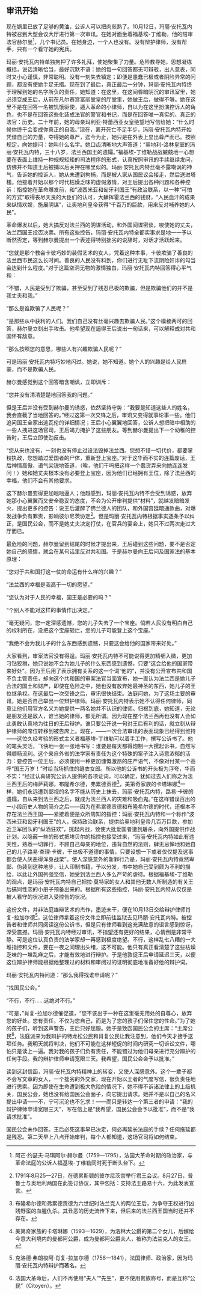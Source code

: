 ## 审讯开始

现在锅里已放了足够的黄油，公诉人可以把肉煎熟了。10月12日，玛丽·安托瓦内特被召到大型会议大厅进行第一次审讯。在她对面坐着福基埃-丁维勒，他的陪审法官赫尔曼[^1]，几个书记员。在她身边，一个人也没有。没有辩护律师，没有帮手，只有一个看守她的宪兵。

玛丽·安托瓦内特单独拘押了许多礼拜，使她聚集了力量。危险教导她，思想凝练概括，说话清晰恰当，最好沉默不语：她的每一句回答都无可辩驳，出人意表，同时又小心谨慎，非常聪明。没有一刻失去镇定；即便是愚蠢已极或者阴险异常的问题，都没有使她手足无措。现在到了最后，真正最后一分钟，玛丽·安托瓦内特终于理解到她的名字所负的责任，她知道：在这里，在这间昏暗阴沉的审讯室里，她必须变成王后，从前在凡尔赛宫富丽堂皇的厅堂里，她做王后，做得不够。她在这里不是在回答一名被饥饿驱使，遁入革命的小律师，自以为在这里扮演控诉人的角色，也不是在回答这些化装成法官的警官和书记，而是在回答唯一真实的、真正的法官：历史。二十年前，她的母亲玛利亚·特蕾西亚女皇绝望地写信给她：“什么时候你终于会变成你真正的自我。”现在，离开死亡不足半步，玛丽·安托瓦内特开始凭借自己的力量，夺得她的尊严，迄今为止，她只是在外表上显出尊严而已。按照规定，向她提问：她叫什么名字。她口齿清晰地大声答道：“奥地利-洛林皇室的玛丽·安托瓦内特，三十八岁，法兰西国王的遗孀。”福基埃-丁维勒战战兢兢地一心想要在表面上维持一种规规矩矩的司法程序的形式，认真按照审讯的手续继续发问，仿佛并不知道王后被捕以后关押在哪里似的。玛丽·安托瓦内特丝毫不露嘲讽的神气，告诉她的控诉人，她从未遭到拘捕，而是被人家从国民议会接走，然后送进塔楼。他接着开始以那个时代枯燥乏味的虚假激情，对王后提出各种问题和各种控诉：指控她在革命爆发前，和“波西米亚和匈牙利国王”有政治联系，以一种“可怕的方式”取得丧尽天良的大臣们的认可，大肆挥霍法兰西的钱财，“人民血汗的成果来纵情欢娱，施展阴谋”，让奥地利皇帝获得“千百万的巨款，用来反对哺养她的人民”。

革命爆发以后，她大搞反对法兰西的阴谋活动，和外国间谍密谈，唆使她的丈夫，法兰西国王投否决票。所有这些控告，玛丽·安托瓦内特全都实事求是地一一予以断然否定，等到赫尔曼提出一个表述得特别拙劣的说辞时，对话才活跃起来。

“您就是那个教会卡彼巧妙的装假艺术的女人，凭着这种本事，卡彼欺骗了善良的法兰西市民这么长时间。善良的人民没有料到，你们进行无耻下流阴险奸诈的勾当会达到什么程度。”对于这篇空洞无物的激情独白，玛丽·安托瓦内特回答得心平气和：

“不错，人民是受到了欺骗，甚至受到了残忍已极的欺骗，但是欺骗他们的并不是我丈夫和我。”

“那么是谁欺骗了人民呢？”

“是那些从中获利的人们。我们自己没有丝毫兴趣去欺骗人民。”这个模棱两可的回答，赫尔曼立刻出手攻击。他希望现在逼得王后说出一句话来，可以解释成对共和国怀有敌意。

“那么按照您的意思，哪些人有兴趣欺骗人民呢？”

可是玛丽·安托瓦内特巧妙地闪过。她说，她不知道。她个人的兴趣是给人民启蒙，而不是欺骗人民。

赫尔曼感觉到这个回答暗含嘲讽，立即训斥：

“您并没有清清楚楚地回答我的问题。”

但是王后并没有受到赫尔曼的诱惑，依然坚持守势：“我要是知道这些人的姓名，我会直截了当地回答的。”经过这第一次交锋之后，审讯又变得就事论事一些。他们追问国王全家出逃瓦伦的详细情况；王后小心翼翼地回答，公诉人想把暗中相助的一些人拽进这场官司，王后竭力掩护了这些朋友。等到赫尔曼提出下一个幼稚的控告时，王后立即使劲反击。

“您从来也没有，一刻也没有停止过设法毁掉法兰西。您想不惜一切代价，都要掌权执政，您想踏过爱国者的尸体，重新登上宝座。”对于这华而不实的连篇废话，王后神情高傲、语气尖锐地答道，（唉，他们干吗把这样一个蠢货弄来向她连连发问！）她和她丈夫根本没有必要登上宝座，因为他们已经拥有王位，除了法兰西的幸福，他们不会有其他要求。

这下赫尔曼变得更加咄咄逼人；他越感到，玛丽·安托瓦内特不会受到诱惑，放弃她那小心翼翼而又安全稳妥的态度，不会为公开审判提供“材料”，就越发暗暗发火，提出更多的控告：说王后灌醉了佛兰德人的团队，和外国宫廷暗通款曲，对爆发战争负有罪责，影响彼尔尼茨协定[^2]。但是玛丽·安托瓦内特根据事实逐条予以纠正，是国民公会，而不是她丈夫决定打仗，在官兵的宴会上，她只不过两次走过大厅而已。

最危险的问题，赫尔曼留到结尾的时候才提出来，王后碰到这些问题，要不是否定她自己的感情，就会在某句话里反对共和国。于是赫尔曼向王后问及国家法的基本原理：

“您对于共和国打这一仗的命运有什么样的兴趣？”

“法兰西的幸福是我高于一切的愿望。”

“您认为对于人民的幸福，国王是必要的吗？”

“个别人不能对这样的事情作出决定。”

“毫无疑问，您一定深感遗憾，您的儿子失去了一个宝座。倘若人民没有明白自己的权利所在，没把这个宝座砸烂，您的儿子可能登上这个宝座。”

“我绝不会为我儿子的什么东西感到遗憾，只要这会给他的国家带来好处。”

大家看到，审案法官没有得逞。玛丽·安托瓦内特不可能说得更加精细入微，更加刁钻狡猾，她只说她不会为她儿子的什么东西感到遗憾，只要“这会给他的国家带来好处”。因为王后用了表示拥有关系的这一个词“他的”，并没有公开宣布共和国不负主管责任，却向这个共和国的审案法官当面宣布，她一直认为法兰西是她儿子合法的国土和财产，即使在危险之中，她也没有放弃她最神圣的东西，她儿子的王位继承权。在这最后一次交锋之后，审讯很快结束。法庭问她，为了这场主要的审讯，她是否自己举出一位辩护律师。玛丽·安托瓦内特表示她不认得任何律师，同意让他们用官方名义为她提供一两名她并不认识的律师。归根到底，她知道，无论是朋友还是敌人，谁当她的律师，都无所谓。因为现在整个法兰西再也没有人会如此勇敢认真地为往日的王后辩护。谁只要公开说一句对王后有利的话，就立刻从辩护律师的席位转移到被告席上。现在，——一次合法审讯的表面现象已经得到维持——这位久经考验的形式主义者福基埃-丁维勒可以着手工作，撰写公诉书了。他的笔头灵活，飞快地一张一张地书写：谁要是每天都得炮制一大摞起诉书，自然写得顺畅流利。这个来自外省的法学家有责任为这个特殊的案子注入诗意浓郁的活力：要控告一位王后，必须使用一种更加慷慨激昂的庄严语气，不像对付某一个高呼“国王万岁！”时给当场抓住的缝衣女郎。所以他的公诉书的开头极为浮夸，华而不实：“经过认真研究公诉人提供的各项证词，可以确定，犹如过去人们称之为法兰西王后的梅萨莉娜，布隆希尔德，弗累德贡德[^3]，美第奇家族的卡塔琳娜[^4]一样，她们永远遭到鄙视的名字不能从历史上抹去，玛丽·安托瓦内特，路易·卡彼的遗孀，自从来到法兰西之后，就成为法兰西人的灾难和吸血鬼。”在这样错误百出的一小段历史人物的简介之后——因为在弗累德贡德和布隆希尔德的时代，还根本不存在法兰西王国——紧接着便是众所周知的指控：玛丽·安托瓦内特和一个称作“波西米亚和匈牙利国王”的人，保持政治联系，提供给奥地利皇帝几百万巨款，参加近卫军团队的“纵酒狂欢”，挑起内战，致使大批爱国者遭到屠杀，向外国提供作战计划。以隐蔽一些的形式把埃贝尔的指控也接受过来，“玛丽·安托瓦内特如此有违天性，熟悉一切罪行，不顾自己母亲的地位，违背自然的法则，肆无忌惮地和她自己的儿子路易·查理·卡彼，干出极不道德的事情，只要设想一下或者仅仅提及这事都会使人厌恶得浑身战栗”。使人深感意外的新罪行乃是，玛丽·安托瓦内特竟然卑鄙、伪装到这种地步，让人印制书籍，予以分发，书中她自己受到颇为不利的描绘，以此让外国列强坚信，她受到法兰西人多么严苛的虐待。根据福基埃-丁维勒的观点，是玛丽·安托瓦内特自己把拉·莫特家的女人和其他无数人所制造的有关王后搞同性恋的小册子预备出来的。根据所有这些指控，玛丽·安托瓦内特从仅仅是被人看守的状况进入受控告的状况。

这份文件，并非法庭雄辩艺术的杰作，墨迹未干，便在10月13日交给辩护律师肖复-拉加尔德[^5]，这位律师拿着这份文件立即前往监狱去见玛丽·安托瓦内特。被控告者和律师共同阅读这份公诉书，但是只有律师看到这充满敌意的语言感到惊讶，深受震撼。玛丽·安托瓦内特经过审讯，不指望还有更好的结果，心情倒是非常平静。可是这位认真负责的法学家却一再感到极度绝望。不行，这样乱七八糟的一大堆指控和文件，要在一夜之间理出头绪，这不可能。他只有真正看清楚了这些枯燥乏味的一堆乱麻之后，才能有效地进行辩护。于是他敦促王后申请延迟三天，以便这位辩护律师能根据他整理过的材料和审阅过的证明彻底地准备好他的辩护词。

玛丽·安托瓦内特问道：“那么我得找谁申请呢？”

“找国民公会。”

“不行，不行……这绝对不行。”

“可是，”肖复-拉加尔德催促道，“您不该出于一种在这里毫无用处的自尊心，放弃您的好处。您有责任，不仅为您自己，而是为了您的孩子们保住您的性命。”为了她的孩子们，听到这声警告，王后只好屈服。她于是致函国民公会的主席：“主席公民[^6]，法庭派来为我辩护的特龙松公民和肖复公民让我注意到，他们今天才接手这项任务。我明天就将判决，他们不可能在这样短促的时间内研究一切诉讼文件，哪怕只是读上一遍。我对我的孩子们负有责任，不能错过为他们母亲进行充分辩护的任何手段。我的辩护律师申请宽限三天。我希望，国民公会会予以批准。”

读到这封信函，玛丽·安托瓦内特精神上的转变，又使人深感意外。这个一辈子都不会写文章的女人，一个拙劣的外交家，现在开始以王者的气度写信，很负责任地进行思索。因为即使在生命遭到极大危险的情况下，她不得不诉诸法律上的上级机关，国民公会，她也没有给国民公会面子，向它提出请求。她并不是以自己的名义提出申请——不，宁可沉沦也不乞求！——而只是转达一个第三者的申请：“我的辩护律师申请宽限三天”，写在信上是“我希望，国民公会会予以批准”，而不是“我请求批准”。

国民公会未作回答。王后必死这事早已决定，何必再延长法庭的手续？任何拖延都是残忍。第二天早上八点开始审判，每个人都知道，这场官司将如何结束。

[^1]: 阿芒·约瑟夫·马琪阿尔·赫尔曼（1759—1795），法国大革命时期的政治家，与革命法庭的公诉人福基埃-丁维勒同时死于断头台下。
[^2]: 1791年8月25—27日，在德累斯顿的彼尔尼茨宫举行君王会议。8月27日，普鲁士与奥地利两国在此签订协议，其中包括：支持法王路易十六，为此发表宣言。
[^3]: 布隆希尔德和弗累德贡德为六世纪时法兰克人的两位王后，为争夺王权进行凶残野蛮的血腥仇杀。其丑恶的历史流传下来，但后来的法兰西王国当时还并不存在。
[^4]: 美第奇家族的卡塔琳娜（1593—1629），为洛林大公爵的第二个女儿，后嫁给今意大利境内的曼都阿公爵，成为曼都阿公爵夫人，被称为法兰克人的女王。
[^5]: 克洛德·弗朗梭阿·肖复-拉加尔德（1756—1841），法国律师、政治家，因为玛丽·安托瓦内特辩护而著名。
[^6]: 法国大革命后，人们不再使用“夫人”“先生”，更不使用贵族称号，而是互称“公民”（Citoyen）。

